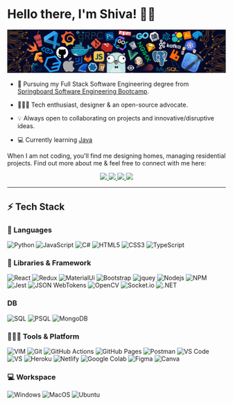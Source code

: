 # Hello there, I'm Shiva! 👋🏽

<a href="https://shivajreddy.com/"><img src="/src/header_.png"></a>

* 📖 Pursuing my Full Stack Software Engineering degree from [Springboard Software Engineering Bootcamp](https://www.springboard.com/courses/software-engineering-career-track/).

* 🧑🏻‍💻 Tech enthusiast, designer & an open-source advocate. 

* 💡 Always open to collaborating on projects and innovative/disruptive ideas. 

* 💻 Currently learning [Java](https://www.java.com/en/)

When I am not coding, you'll find me designing homes, managing residential projects. Find out more about me & feel free to connect with me here:

<p align="center">
	<a href="https://www.linkedin.com/in/kshivareddy/">
		<img src="https://img.shields.io/badge/LinkedIn-0077B5?style=for-the-badge&logo=linkedin&logoColor=white" />
	</a>
	<a href="https://twitter.com/Shivajreddy">
		<img src="https://img.shields.io/badge/Twitter-1DA1F2?style=for-the-badge&logo=twitter&logoColor=white" />
	</a>
  <a href="https://shivajreddy.com">
		<img src="https://img.shields.io/badge/portfolio-1AA260?style=for-the-badge&logo=About.me&logoColor=white" />
	</a>
  <a href="mailto:shivajreddy@outlook.com">
		<img src="https://img.shields.io/badge/Outlook-0078D4?style=for-the-badge&logo=microsoft-outlook&logoColor=white" />
	</a>
</p>

---

## ⚡ Tech Stack

### 🚀 Languages

![Python](https://img.shields.io/badge/Python-FFD43B?style=for-the-badge&logo=python&logoColor=306998)
![JavaScript](https://img.shields.io/badge/JavaScript-323330?style=for-the-badge&logo=javascript&logoColor=F7DF1E)
![C#](https://img.shields.io/badge/C%23-239120?style=for-the-badge&logo=c-sharp&logoColor=white)
![HTML5](https://img.shields.io/badge/HTML5-E34F26?style=for-the-badge&logo=html5&logoColor=white)
![CSS3](https://img.shields.io/badge/CSS3-1572B6?style=for-the-badge&logo=css3&logoColor=white)
![TypeScript](https://img.shields.io/badge/TypeScript-007ACC?style=for-the-badge&logo=typescript&logoColor=white)

### 🧩 Libraries & Framework

![React](https://img.shields.io/badge/React-20232A?style=for-the-badge&logo=react&logoColor=61DAFB)
![Redux](https://img.shields.io/badge/Redux-593D88?style=for-the-badge&logo=redux&logoColor=white)
![MaterialUi](https://img.shields.io/badge/Material--UI-0081CB?style=for-the-badge&logo=material-ui&logoColor=white)
![Bootstrap](https://img.shields.io/badge/Bootstrap-563D7C?style=for-the-badge&logo=bootstrap&logoColor=white)
![jquey](https://img.shields.io/badge/jQuery-0769AD?style=for-the-badge&logo=jquery&logoColor=white)
![Nodejs](https://img.shields.io/badge/Node.js-339933?style=for-the-badge&logo=nodedotjs&logoColor=white)
![NPM](https://img.shields.io/badge/npm-CB3837?style=for-the-badge&logo=npm&logoColor=white)
![Jest](https://img.shields.io/badge/Jest-323330?style=for-the-badge&logo=Jest&logoColor=white)
![JSON WebTokens](https://img.shields.io/badge/json%20web%20tokens-323330?style=for-the-badge&logo=json-web-tokens&logoColor=pink)
![OpenCV](https://img.shields.io/badge/OpenCV-27338e?style=for-the-badge&logo=OpenCV&logoColor=white)
![Socket.io](https://img.shields.io/badge/Socket.io-010101?&style=for-the-badge&logo=Socket.io&logoColor=white)
![.NET](https://img.shields.io/badge/.NET-5C2D91?style=for-the-badge&logo=.net&logoColor=white)

### DB

![SQL](https://img.shields.io/badge/MySQL-005C84?style=for-the-badge&logo=mysql&logoColor=white)
![PSQL](https://img.shields.io/badge/PostgreSQL-316192?style=for-the-badge&logo=postgresql&logoColor=white)
![MongoDB](https://img.shields.io/badge/MongoDB-4EA94B?style=for-the-badge&logo=mongodb&logoColor=white)

### 🧑🏻‍💻 Tools & Platform

![VIM](https://img.shields.io/badge/VIM-%2311AB00.svg?&style=for-the-badge&logo=vim&logoColor=white)
![Git](https://img.shields.io/badge/Git-F05032?style=for-the-badge&logo=git&logoColor=white)
![GitHub Actions](https://img.shields.io/badge/GitHub_Actions-2088FF?style=for-the-badge&logo=github-actions&logoColor=white)
![GitHub Pages](https://img.shields.io/badge/GitHub_Pages-100000?style=for-the-badge&logo=github&logoColor=white)
![Postman](https://img.shields.io/badge/Postman-FF6C37?style=for-the-badge&logo=Postman&logoColor=white)
![VS Code](https://img.shields.io/badge/Visual_Studio_Code-0078D4?style=for-the-badge&logo=visual%20studio%20code&logoColor=white)
![VS](https://img.shields.io/badge/Visual_Studio-5C2D91?style=for-the-badge&logo=visual%20studio&logoColor=white)
![Heroku](https://img.shields.io/badge/Heroku-430098?style=for-the-badge&logo=heroku&logoColor=white)
![Netlify](https://img.shields.io/badge/Netlify-00C7B7?style=for-the-badge&logo=netlify&logoColor=white)
![Google Colab](https://img.shields.io/badge/Colab-F9AB00?style=for-the-badge&logo=googlecolab&color=525252)
![Figma](https://img.shields.io/badge/Figma-F24E1E?style=for-the-badge&logo=figma&logoColor=white)
![Canva](https://img.shields.io/badge/Canva-%2300C4CC.svg?&style=for-the-badge&logo=Canva&logoColor=white)

### 💻 Workspace

![Windows](https://img.shields.io/badge/Windows-0078D6?style=for-the-badge&logo=windows&logoColor=white)
![MacOS](https://img.shields.io/badge/Apple-MacBook_Pro?style=for-the-badge&logo=apple&logoColor=white)
![Ubuntu](https://img.shields.io/badge/Ubuntu-E95420?style=for-the-badge&logo=ubuntu&logoColor=white)
<!-- 
## 📈 Stats

<p align="center">
  <img width="48%" src="https://github-readme-stats.vercel.app/api?username=Asmit2952&show_icons=true&hide_border=true&theme=radical" />
  <img width="48%" src="https://github-readme-streak-stats.herokuapp.com/?user=Asmit2952&hide_border=true&theme=radical" />
</p> -->

<!-- ## 🔝 Most used languages

  <img alt="languages" src="https://github-readme-stats.vercel.app/api/top-langs/?username=Asmit2952&layout=compact&hide_border=true&theme=radical" /> -->
